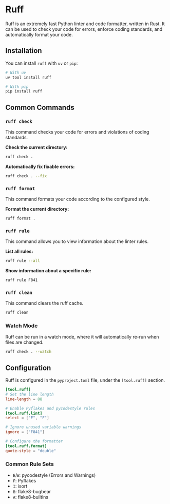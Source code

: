 # Ruff

Ruff is an extremely fast Python linter and code formatter, written in Rust. It can be used to check your code for errors, enforce coding standards, and automatically format your code.

## Installation

You can install `ruff` with `uv` or `pip`:

```bash
# With uv
uv tool install ruff

# With pip
pip install ruff
```

## Common Commands

### `ruff check`

This command checks your code for errors and violations of coding standards.

**Check the current directory:**

```bash
ruff check .
```

**Automatically fix fixable errors:**

```bash
ruff check . --fix
```

### `ruff format`

This command formats your code according to the configured style.

**Format the current directory:**

```bash
ruff format .
```

### `ruff rule`

This command allows you to view information about the linter rules.

**List all rules:**

```bash
ruff rule --all
```

**Show information about a specific rule:**

```bash
ruff rule F841
```

### `ruff clean`

This command clears the ruff cache.

```bash
ruff clean
```

### Watch Mode

Ruff can be run in a watch mode, where it will automatically re-run when files are changed.

```bash
ruff check . --watch
```

## Configuration

Ruff is configured in the `pyproject.toml` file, under the `[tool.ruff]` section.

```toml
[tool.ruff]
# Set the line length
line-length = 88

# Enable Pyflakes and pycodestyle rules
[tool.ruff.lint]
select = ["E", "F"]

# Ignore unused variable warnings
ignore = ["F841"]

# Configure the formatter
[tool.ruff.format]
quote-style = "double"
```

### Common Rule Sets

*   `E`/`W`: pycodestyle (Errors and Warnings)
*   `F`: Pyflakes
*   `I`: isort
*   `B`: flake8-bugbear
*   `A`: flake8-builtins
